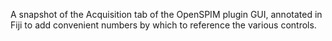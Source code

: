 A snapshot of the Acquisition tab of the OpenSPIM plugin GUI, annotated in Fiji to add convenient numbers by which to reference the various controls.
